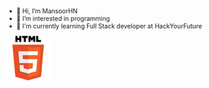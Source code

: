- 👋 Hi, I’m MansoorHN
- 👀 I’m interested in programming
- 🌱 I'm currently learning Full Stack developer at HackYourFuture

<img src="https://raw.githubusercontent.com/github/explore/80688e429a7d4ef2fca1e82350fe8e3517d3494d/topics/html/html.png" width="100" height="100" color="red">






